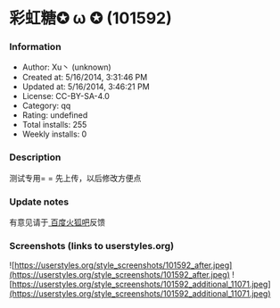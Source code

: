 # 彩虹糖✪ ω ✪ (101592)

### Information
- Author: Xu丶 (unknown)
- Created at: 5/16/2014, 3:31:46 PM
- Updated at: 5/16/2014, 3:46:21 PM
- License: CC-BY-SA-4.0
- Category: qq
- Rating: undefined
- Total installs: 255
- Weekly installs: 0


### Description
测试专用= = 先上传，以后修改方便点

### Update notes
有意见请于<a href="http://tieba.baidu.com/f?kw=firefox#">
百度火狐吧</a>反馈

### Screenshots (links to userstyles.org)
![https://userstyles.org/style_screenshots/101592_after.jpeg](https://userstyles.org/style_screenshots/101592_after.jpeg)
![https://userstyles.org/style_screenshots/101592_additional_11071.jpeg](https://userstyles.org/style_screenshots/101592_additional_11071.jpeg)

